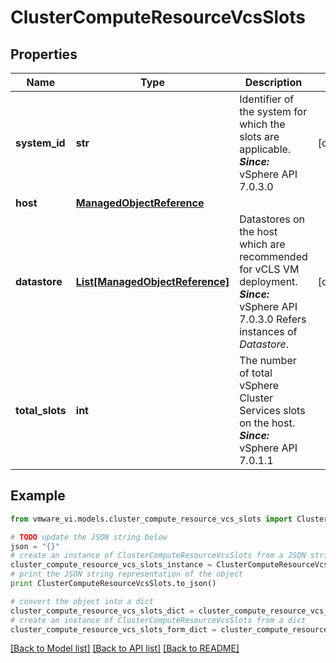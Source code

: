 # ClusterComputeResourceVcsSlots


## Properties
Name | Type | Description | Notes
------------ | ------------- | ------------- | -------------
**system_id** | **str** | Identifier of the system for which the slots are applicable.  ***Since:*** vSphere API 7.0.3.0  | [optional] 
**host** | [**ManagedObjectReference**](ManagedObjectReference.md) |  | 
**datastore** | [**List[ManagedObjectReference]**](ManagedObjectReference.md) | Datastores on the host which are recommended for vCLS VM deployment.  ***Since:*** vSphere API 7.0.3.0  Refers instances of *Datastore*.  | [optional] 
**total_slots** | **int** | The number of total vSphere Cluster Services slots on the host.  ***Since:*** vSphere API 7.0.1.1  | 

## Example

```python
from vmware_vi.models.cluster_compute_resource_vcs_slots import ClusterComputeResourceVcsSlots

# TODO update the JSON string below
json = "{}"
# create an instance of ClusterComputeResourceVcsSlots from a JSON string
cluster_compute_resource_vcs_slots_instance = ClusterComputeResourceVcsSlots.from_json(json)
# print the JSON string representation of the object
print ClusterComputeResourceVcsSlots.to_json()

# convert the object into a dict
cluster_compute_resource_vcs_slots_dict = cluster_compute_resource_vcs_slots_instance.to_dict()
# create an instance of ClusterComputeResourceVcsSlots from a dict
cluster_compute_resource_vcs_slots_form_dict = cluster_compute_resource_vcs_slots.from_dict(cluster_compute_resource_vcs_slots_dict)
```
[[Back to Model list]](../README.md#documentation-for-models) [[Back to API list]](../README.md#documentation-for-api-endpoints) [[Back to README]](../README.md)


